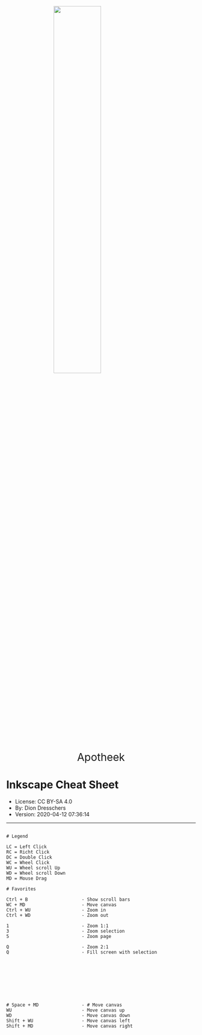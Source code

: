 <img src="../static/amsterdam_umc_logo_rgb.svg" height="50%" width="50%" style="display: block; margin-left: auto;
 margin-right: auto; width: 50%;">
<p style="text-align:center; font-size: 200%;">Apotheek</p>
<link rel="stylesheet" href="https://cdn.jsdelivr.net/npm/fork-awesome@1.1.7/css/fork-awesome.min.css" integrity="sha256-gsmEoJAws/Kd3CjuOQzLie5Q3yshhvmo7YNtBG7aaEY=" crossorigin="anonymous">

# Inkscape Cheat Sheet

* License: CC BY-SA 4.0
* By: Dion Dresschers
* Version: 2020-04-12 07:36:14

---

```

# Legend

LC = Left Click
RC = Richt Click
DC = Double Click
WC = Wheel Click
WU = Wheel scroll Up
WD = Wheel scroll Down
MD = Mouse Drag

# Favorites

Ctrl + B                    - Show scroll bars
WC + MD                     - Move canvas
Ctrl + WU                   - Zoom in
Ctrl + WD                   - Zoom out

1                           - Zoom 1:1
3                           - Zoom selection
5                           - Zoom page

Q                           - Zoom 2:1
Q                           - Fill screen with selection









# Space + MD                - # Move canvas
WU                          - Move canvas up
WD                          - Move canvas down
Shift + WU                  - Move canvas left
Shift + MD                  - Move canvas right








```
